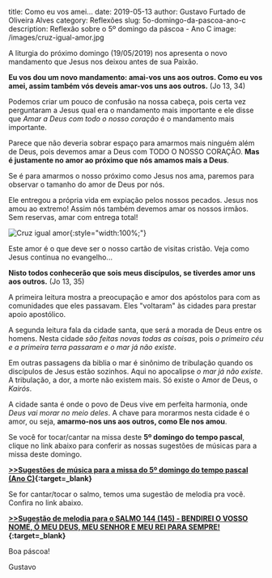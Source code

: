 ﻿title: Como eu vos amei...
date: 2019-05-13
author: Gustavo Furtado de Oliveira Alves
category: Reflexões
slug: 5o-domingo-da-pascoa-ano-c
description: Reflexão sobre o 5º domingo da páscoa - Ano C
image: /images/cruz-igual-amor.jpg

A liturgia do próximo domingo (19/05/2019) nos apresenta o novo mandamento que Jesus nos deixou antes de sua Paixão.

**Eu vos dou um novo mandamento: amai-vos uns aos outros. Como eu vos amei, assim também vós deveis amar-vos uns aos outros.** (Jo 13, 34)

Podemos criar um pouco de confusão na nossa cabeça, pois certa vez
perguntaram a Jesus qual era o mandamento mais importante
e ele disse que _Amar a Deus com todo o nosso coração_ é o mandamento mais importante.

Parece que não deveria sobrar espaço para amarmos mais ninguém além de Deus,
pois devemos amar a Deus com TODO O NOSSO CORAÇÃO.
**Mas é justamente no amor ao próximo que nós amamos mais a Deus**.

Se é para amarmos o nosso próximo como Jesus nos ama, paremos para observar o tamanho do amor de Deus por nós.

Ele entregou a própria vida em expiação pelos nossos pecados. Jesus nos amou ao extremo!
Assim nós também devemos amar os nossos irmãos. Sem reservas, amar com entrega total!

![Cruz igual amor](/images/cruz-igual-amor.jpg){:style="width:100%;"}

Este amor é o que deve ser o nosso cartão de visitas cristão. Veja como Jesus continua no evangelho...

**Nisto todos conhecerão que sois meus discípulos, se tiverdes amor uns aos outros.** (Jo 13, 35)

A primeira leitura mostra a preocupação e amor dos apóstolos para com as comunidades que eles passavam.
Eles "voltaram" às cidades para prestar apoio apostólico.

A segunda leitura fala da cidade santa, que será a morada de Deus entre os homens.
Nesta cidade _são feitas novas todas as coisas_, pois _o primeiro céu e a primeira terra passaram e o mar já não existe_.

Em outras passagens da biblia o mar é sinônimo de tribulação quando os discípulos de Jesus estão sozinhos.
Aqui no apocalipse _o mar já não existe_. A tribulação, a dor, a morte não existem mais.
Só existe o Amor de Deus, o _Kairós_.

A cidade santa é onde o povo de Deus vive em perfeita harmonia, onde _Deus vai morar no meio deles_.
A chave para morarmos nesta cidade é o amor, ou seja, **amarmo-nos uns aos outros, como Ele nos amou**.

Se você for tocar/cantar na missa deste **5º domingo do tempo pascal**, clique no link abaixo para conferir as nossas sugestões de músicas para a missa deste domingo.

**[>>Sugestões de música para a missa do 5º domingo do tempo pascal (Ano C)](https://musicasparamissa.com.br/sugestoes-para/5o-domingo-da-pascoa-ano-c/){:target=\_blank}**

Se for cantar/tocar o salmo, temos uma sugestão de melodia pra você. Confira no link abaixo.

**[>>Sugestão de melodia para o SALMO 144 (145) - BENDIREI O VOSSO NOME, Ó MEU DEUS, MEU SENHOR E MEU REI PARA SEMPRE!](https://musicasparamissa.com.br/musica/salmo-144-145-bendirei-o-vosso-nome/){:target=\_blank}**

Boa páscoa!

Gustavo
